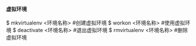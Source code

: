 ####  虚拟环境
$ mkvirtualenv <环境名称>	#创建虚拟环境
$ workon <环境名称>	#使用虚拟环境
$ deactivate <环境名称>	#退出虚拟环境
$ rmvirtualenv <环境名称>	#删除虚拟环境
